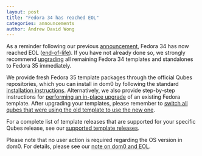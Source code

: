 ```yaml
---
layout: post
title: "Fedora 34 has reached EOL"
categories: announcements
author: Andrew David Wong
---
```


As a reminder following our previous [announcement], Fedora 34 has now
reached EOL ([end-of-life]). If you have not already done so, we
strongly recommend [upgrading] all remaining Fedora 34 templates and
standalones to Fedora 35 immediately.

We provide fresh Fedora 35 template packages through the official Qubes
repositories, which you can install in dom0 by following the standard
[installation instructions]. Alternatively, we also provide step-by-step
instructions for [performing an in-place upgrade] of an existing Fedora
template. After upgrading your templates, please remember to [switch all
qubes that were using the old template to use the new one][switching].

For a complete list of template releases that are supported for your
specific Qubes release, see our [supported template releases].

Please note that no user action is required regarding the OS version in
dom0. For details, please see our [note on dom0 and EOL].


[announcement]: /news/2022/05/26/fedora-34-approaching-eol-fedora-35-templates-available/
[end-of-life]: https://fedoraproject.org/wiki/End_of_life
[upgrading]: https://qubes-doc-rst.readthedocs.io/en/latest/user/templates/fedora/fedora.html#upgrading
[installation instructions]: https://qubes-doc-rst.readthedocs.io/en/latest/user/templates/fedora/fedora.html#installing
[performing an in-place upgrade]: /doc/templates/fedora/in-place-upgrade/
[switching]: https://qubes-doc-rst.readthedocs.io/en/latest/user/templates/templates.html#switching
[supported template releases]: https://qubes-doc-rst.readthedocs.io/en/latest/user/downloading-installing-upgrading/supported-releases.html#templates
[note on dom0 and EOL]: https://qubes-doc-rst.readthedocs.io/en/latest/user/downloading-installing-upgrading/supported-releases.html#note-on-dom0-and-eol
